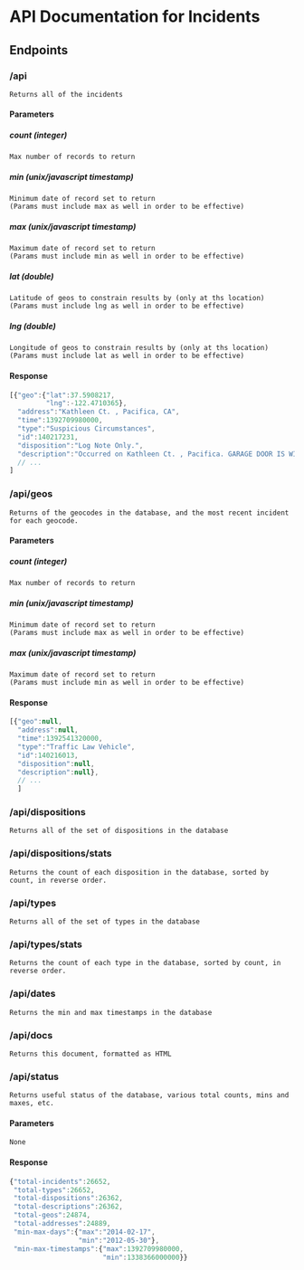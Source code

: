 # API Documentation for Incidents

## Endpoints

### /api
	Returns all of the incidents
#### Parameters
#####	count (integer)
	Max number of records to return
#####	min (unix/javascript timestamp)
	Minimum date of record set to return
	(Params must include max as well in order to be effective)
#####	max (unix/javascript timestamp)
	Maximum date of record set to return
	(Params must include min as well in order to be effective)
#####	lat (double)
	Latitude of geos to constrain results by (only at ths location)
	(Params must include lng as well in order to be effective)
#####	lng (double)
	Longitude of geos to constrain results by (only at ths location)
	(Params must include lat as well in order to be effective)
#### Response
```javascript
[{"geo":{"lat":37.5908217,
		 "lng":-122.4710365},
  "address":"Kathleen Ct. , Pacifica, CA",
  "time":1392709980000,
  "type":"Suspicious Circumstances",
  "id":140217231,
  "disposition":"Log Note Only.",
  "description":"Occurred on Kathleen Ct. , Pacifica. GARAGE DOOR IS WIDE OPEN \/\/ ALL HOUSE LIGHTS OFF \/\/ "},
  // ...
]
```
### /api/geos
	Returns of the geocodes in the database, and the most recent incident for each geocode.
#### Parameters
#####	count (integer)
	Max number of records to return
#####	min (unix/javascript timestamp)
	Minimum date of record set to return
	(Params must include max as well in order to be effective)
#####	max (unix/javascript timestamp)
	Maximum date of record set to return
	(Params must include min as well in order to be effective)
#### Response
```javascript
[{"geo":null,
  "address":null,
  "time":1392541320000,
  "type":"Traffic Law Vehicle",
  "id":140216013,
  "disposition":null,
  "description":null},
  // ...
  ]
```
### /api/dispositions
	Returns all of the set of dispositions in the database
### /api/dispositions/stats
	Returns the count of each disposition in the database, sorted by count, in reverse order.
### /api/types 
	Returns all of the set of types in the database
### /api/types/stats 
	Returns the count of each type in the database, sorted by count, in reverse order.
### /api/dates
	Returns the min and max timestamps in the database
### /api/docs
	Returns this document, formatted as HTML
### /api/status
	Returns useful status of the database, various total counts, mins and maxes, etc.
#### Parameters
	None
#### Response
```javascript
{"total-incidents":26652,
 "total-types":26652,
 "total-dispositions":26362,
 "total-descriptions":26362,
 "total-geos":24874,
 "total-addresses":24889,
 "min-max-days":{"max":"2014-02-17",
				 "min":"2012-05-30"},
 "min-max-timestamps":{"max":1392709980000,
					   "min":1338366000000}}
```

